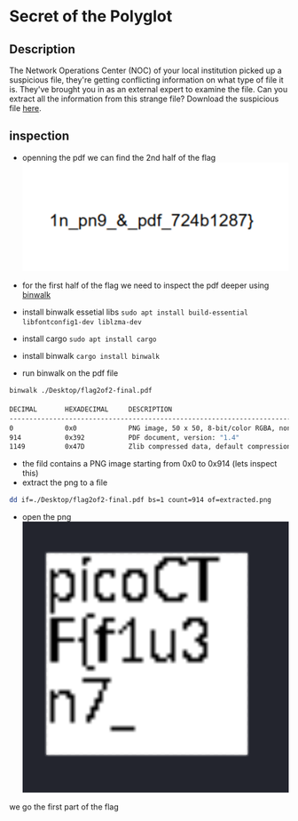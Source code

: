# Secret of the Polyglot

## Description
The Network Operations Center (NOC) of your local institution picked up a suspicious file, they're getting conflicting information on what type of file it is. They've brought you in as an external expert to examine the file. Can you extract all the information from this strange file?
Download the suspicious file [here](https://artifacts.picoctf.net/c_titan/97/flag2of2-final.pdf).

## inspection 
* openning the pdf we can find the 2nd half of the flag 
![alt text](image.png)

* for the first half of the flag we need to inspect the pdf deeper using [binwalk](https://github.com/ReFirmLabs/binwalk)
* install binwalk essetial libs `sudo apt install build-essential libfontconfig1-dev liblzma-dev`
* install cargo `sudo apt install cargo`
* install binwalk `cargo install binwalk`
* run binwalk on the pdf file 
```bash
binwalk ./Desktop/flag2of2-final.pdf

DECIMAL       HEXADECIMAL     DESCRIPTION
--------------------------------------------------------------------------------
0             0x0             PNG image, 50 x 50, 8-bit/color RGBA, non-interlaced
914           0x392           PDF document, version: "1.4"
1149          0x47D           Zlib compressed data, default compression
```

* the fild contains a PNG image starting from 0x0 to 0x914 (lets inspect this)
* extract the png to a file

```bash
dd if=./Desktop/flag2of2-final.pdf bs=1 count=914 of=extracted.png
```
* open the png
![alt text](image-1.png)

we go the first part of the flag

 

